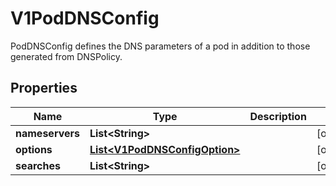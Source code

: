 

# V1PodDNSConfig

PodDNSConfig defines the DNS parameters of a pod in addition to those generated from DNSPolicy.
## Properties

Name | Type | Description | Notes
------------ | ------------- | ------------- | -------------
**nameservers** | **List&lt;String&gt;** |  |  [optional]
**options** | [**List&lt;V1PodDNSConfigOption&gt;**](V1PodDNSConfigOption.md) |  |  [optional]
**searches** | **List&lt;String&gt;** |  |  [optional]



